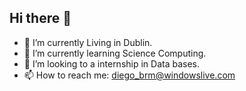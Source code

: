 ## Hi there 👋


<!--**DiegoBruno30/DiegoBruno30** is a ✨ _special_ ✨ repository because its `README.md` (this file) appears on your GitHub profile.-->

- 🔭 I’m currently Living in Dublin.
- 🌱 I’m currently learning Science Computing.
- 👯 I’m looking to a internship in Data bases.
- 📫 How to reach me: diego_brm@windowslive.com

